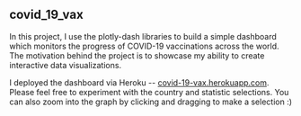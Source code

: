 ## covid_19_vax

In this project, I use the plotly-dash libraries to build a simple dashboard
which monitors the progress of COVID-19 vaccinations across the world. The
motivation behind the project is to showcase my ability to create interactive
data visualizations.

I deployed the dashboard via Heroku -- [covid-19-vax.herokuapp.com](https://covid-19-vax.herokuapp.com/).
Please feel free to experiment with the country and statistic selections. You
can also zoom into the graph by clicking and dragging to make a selection :)
